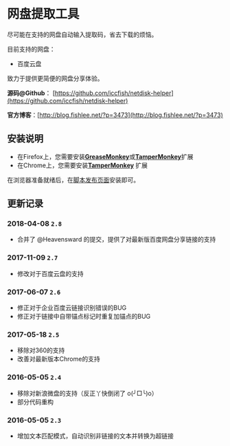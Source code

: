 # 网盘提取工具

尽可能在支持的网盘自动输入提取码，省去下载的烦恼。

目前支持的网盘：
* 百度云盘

致力于提供更简便的网盘分享体验。

**源码@Github**： [https://github.com/iccfish/netdisk-helper](https://github.com/iccfish/netdisk-helper)

**官方博客**：[http://blog.fishlee.net/?p=3473](http://blog.fishlee.net/?p=3473)

## 安装说明

- 在Firefox上，您需要安装[**GreaseMonkey**](https://addons.mozilla.org/zh-CN/firefox/addon/greasemonkey/)或[**TamperMonkey**](https://addons.mozilla.org/en-US/firefox/addon/tampermonkey/)扩展
- 在Chrome上，您需要安装[**TamperMonkey**](https://chrome.google.com/webstore/detail/dhdgffkkebhmkfjojejmpbldmpobfkfo) 扩展

在浏览器准备就绪后，在[脚本发布页面](https://greasyfork.org/zh-CN/scripts/18733-%E7%BD%91%E7%9B%98%E6%8F%90%E5%8F%96%E5%B7%A5%E5%85%B7)安装即可。

## 更新记录

### 2018-04-08 `2.8`

- 合并了 @Heavensward 的提交，提供了对最新版百度网盘分享链接的支持

### 2017-11-09 `2.7`

- 修改对于百度云盘的支持

### 2017-06-07 `2.6`

* 修正对于企业百度云链接识别错误的BUG
* 修正对于链接中自带锚点标记时重复加锚点的BUG

### 2017-05-18 `2.5`

* 移除对360的支持
* 改善对最新版本Chrome的支持

### 2016-05-05 `2.4`

* 移除对新浪微盘的支持（反正丫快倒闭了 o(╯□╰)o）
* 部分代码重构

### 2016-05-05 `2.3`

* 增加文本匹配模式，自动识别非链接的文本并转换为超链接
